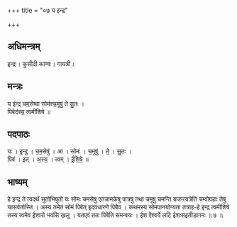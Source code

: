 +++
title = "०७ य इन्द्र"

+++
## अधिमन्त्रम्
इन्द्रः। कुसीदी काण्वः। गायत्री।

## मन्त्रः
य इ॑न्द्र चम॒सेष्वा सोम॑श्च॒मूषु॑ ते सु॒तः ।  
पिबेद॑स्य॒ त्वमी॑शिषे ॥

## पदपाठः
यः । इ॒न्द्र॒ । च॒म॒सेषु॑ । आ । सोमः॑ । च॒मूषु॑ । ते॒ । सु॒तः ।  
पिब॑ । इत् । अ॒स्य॒ । त्वम् । ई॒शि॒षे॒ ॥

## भाष्यम्
हे इन्द्र ते त्वदर्थं सुतोभिषुतो यः सोमः चमसेषु एतन्नामकेषु पात्रषु तथा चमूषु चमन्ति यजन्त्यत्रेति चम्वोग्रहाः तेषु चासर्वतोस्ति । अस्य तमेतं सोमं पिबेत् इदवधारणे पिबैव । कथमस्य सोमपानयोग्यता तत्राह-हे इन्द्र त्वमीशिषे तस्य त्वमेव ईश्वरो भवसि खलु । यतएवं ततः पिबेति समन्वयः । ईश ऎश्वर्ये लटि ईशःसइतीडागमः ॥ ७ ॥